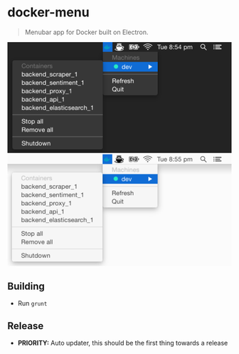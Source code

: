# docker-menu

> Menubar app for Docker built on Electron.

<img src="screenshot1.png" />
<img src="screenshot2.png" />

## Building

* Run `grunt`

## Release

* **PRIORITY:** Auto updater, this should be the first thing towards a release
